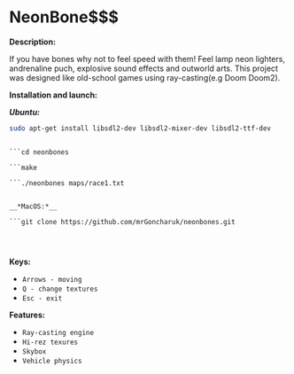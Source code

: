 # NeonBone$$$

**Description:**

If you have bones why not to feel speed with them! Feel lamp neon lighters, andrenaline puch, explosive sound effects and outworld arts.
This project was designed like old-school games using ray-casting(e.g Doom Doom2).

**Installation and launch:**

__*Ubuntu:*__

```bash
sudo apt-get install libsdl2-dev libsdl2-mixer-dev libsdl2-ttf-dev
```
```git clone https://github.com/mrGoncharuk/neonbones.git

```cd neonbones

```make

```./neonbones maps/race1.txt


__*MacOS:*__

```git clone https://github.com/mrGoncharuk/neonbones.git
```
```cd neonbones
```
```make
```
```./neonbones maps/race1.txt
```

**Keys:**
* `Arrows - moving`
* `Q - change textures`
* `Esc - exit`

**Features:**
* `Ray-casting engine`
* `Hi-rez texures`
* `Skybox`
* `Vehicle physics`
